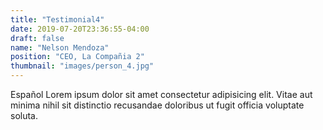 ```yaml
---
title: "Testimonial4"
date: 2019-07-20T23:36:55-04:00
draft: false
name: "Nelson Mendoza"
position: "CEO, La Compañia 2"
thumbnail: "images/person_4.jpg"
---
```

Español Lorem ipsum dolor sit amet consectetur adipisicing elit. Vitae aut minima nihil sit distinctio recusandae doloribus ut fugit officia voluptate soluta.
